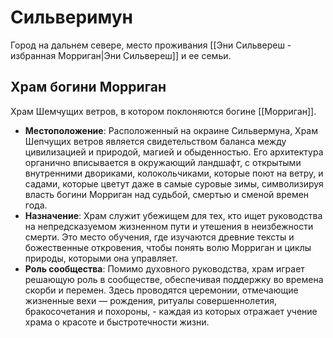 # Сильверимун

Город на дальнем севере, место проживания [[Эни Сильвереш - избранная Морриган|Эни Сильвереш]] и ее семьи.

## Храм богини Морриган

Храм Шемчущих ветров, в котором поклоняются богине [[Морриган]].

- **Местоположение**: Расположенный на окраине Сильвермуна, Храм Шепчущих ветров является свидетельством баланса между цивилизацией и природой, магией и обыденностью. Его архитектура органично вписывается в окружающий ландшафт, с открытыми внутренними двориками, колокольчиками, которые поют на ветру, и садами, которые цветут даже в самые суровые зимы, символизируя власть богини Морриган над судьбой, смертью и сменой времен года.
- **Назначение**: Храм служит убежищем для тех, кто ищет руководства на непредсказуемом жизненном пути и утешения в неизбежности смерти. Это место обучения, где изучаются древние тексты и божественные откровения, чтобы понять волю Морриган и циклы природы, которыми она управляет.
- **Роль сообщества**: Помимо духовного руководства, храм играет решающую роль в сообществе, обеспечивая поддержку во времена скорби и перемен. Здесь проводятся церемонии, отмечающие жизненные вехи — рождения, ритуалы совершеннолетия, бракосочетания и похороны, - каждая из которых отражает учение храма о красоте и быстротечности жизни.